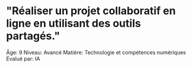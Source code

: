 # "Réaliser un projet collaboratif en ligne en utilisant des outils partagés."

Âge: 9
Niveau: Avancé
Matière: Technologie et compétences numériques
Évalué par: IA